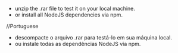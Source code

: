 * unzip the .rar file to test it on your local machine.
* or install all NodeJS dependencies via npm.

//Portuguese
* descompacte o arquivo .rar para testá-lo em sua máquina local.
* ou instale todas as dependências NodeJS via npm.

